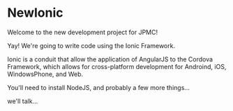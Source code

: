 NewIonic
========

Welcome to the new development project for JPMC! 

Yay! We're going to write code using the Ionic Framework.

Ionic is a conduit that allow the application of AngularJS to the Cordova Framework, which allows for cross-platform development for Androind, iOS, WindowsPhone, and Web.

You'll need to install NodeJS, and probably a few more things...

we'll talk...
